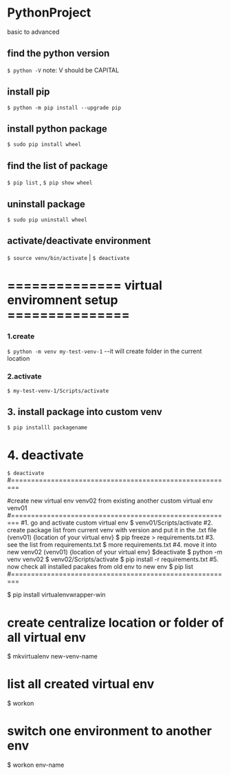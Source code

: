 # PythonProject
basic to advanced
## find the python version
`$ python -V`  note: V should be CAPITAL

## install pip
`$ python -m pip install --upgrade pip`

## install python package
`$ sudo pip install wheel`

## find the list of package
`$ pip list` , `$ pip show wheel`

## uninstall package
`$ sudo pip uninstall wheel`

## activate/deactivate environment 
`$ source venv/bin/activate` | 
`$ deactivate`

# ============== virtual enviromnent setup ===============
### 1.create
`$ python -m venv my-test-venv-1` --it will create folder in the current location

### 2.activate
`$ my-test-venv-1/Scripts/activate`

## 3. install package into custom venv
`$ pip installl packagename`

# 4. deactivate
`$ deactivate`
#========================================================

#create new virtual env venv02 from existing another custom virtual env venv01
#========================================================
#1. go and activate custom virtual env
$ venv01/Scripts/activate
#2. create package list from current venv with version and put it in the .txt file
(venv01) {location of your virtual env} $ pip freeze > requirements.txt
#3. see the list from requirements.txt
$ more requirements.txt
#4. move it into new venv02
(venv01) {location of your virtual env} $deactivate
$ python -m venv venv02
$ venv02/Scripts/activate
$ pip install -r requirements.txt
#5. now check all installed pacakes from old env to new env
$ pip list
#========================================================

$ pip install virtualenvwrapper-win

# create centralize location or folder of all virtual env
$ mkvirtualenv new-venv-name

# list all created virtual env
$ workon
 
# switch one environment to another env
$ workon env-name




